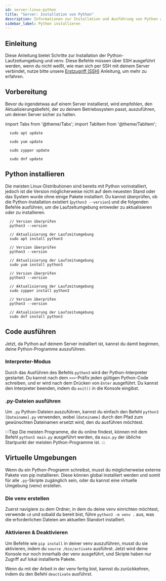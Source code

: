 ```yaml
---
id: server-linux-python
title: "Server: Installation von Python"
description: Informationen zur Installation und Ausführung von Python auf Ihrem Linux Server von ZAP-Hosting - ZAP-Hosting.com Dokumentation
sidebar_label: Python installieren
---
```


## Einleitung

Diese Anleitung bietet Schritte zur Installation der Python-Laufzeitumgebung und venv. Diese Befehle müssen über SSH ausgeführt werden, wenn du nicht weißt, wie man sich per SSH mit deinem Server verbindet, nutze bitte unsere [Erstzugriff (SSH)](https://zap-hosting.com/guides/docs/vserver-linux-ssh) Anleitung, um mehr zu erfahren.

## Vorbereitung

Bevor du irgendetwas auf einem Server installierst, wird empfohlen, den Aktualisierungsbefehl, der zu deinem Betriebssystem passt, auszuführen, um deinen Server sicher zu halten.


import Tabs from '@theme/Tabs';
import TabItem from '@theme/TabItem';

<Tabs>
<TabItem value="ubuntu-debian" label="Ubuntu & Debian" default>

```
  sudo apt update
```

</TabItem>
<TabItem value="centos" label="CentOS">

```
  sudo yum update
```

</TabItem>
<TabItem value="opensuse" label="OpenSUSE">

```
  sudo zypper update
```

</TabItem>
<TabItem value="fedora" label="Fedora">

```
  sudo dnf update
```

</TabItem>
</Tabs>

## Python installieren

Die meisten Linux-Distributionen sind bereits mit Python vorinstalliert, jedoch ist die Version möglicherweise nicht auf dem neuesten Stand oder das System wurde ohne einige Pakete installiert. Du kannst überprüfen, ob die Python-Installation existiert (`python3 --version`) und die folgenden Befehle ausführen, um die Laufzeitumgebung entweder zu aktualisieren oder zu installieren.


<Tabs>
<TabItem value="ubuntu-debian" label="Ubuntu & Debian" default>

```
  // Version überprüfen
  python3 --version

  // Aktualisierung der Laufzeitumgebung
  sudo apt install python3
```

</TabItem>
<TabItem value="centos" label="CentOS">

```
  // Version überprüfen
  python3 --version

  // Aktualisierung der Laufzeitumgebung
  sudo yum install python3
```

</TabItem>
<TabItem value="opensuse" label="OpenSUSE">

```
  // Version überprüfen
  python3 --version

  // Aktualisierung der Laufzeitumgebung
  sudo zypper install python3
```

</TabItem>
<TabItem value="fedora" label="Fedora">

```
  // Version überprüfen
  python3 --version

  // Aktualisierung der Laufzeitumgebung
  sudo dnf install python3
```


</TabItem>
</Tabs>

## Code ausführen

Jetzt, da Python auf deinem Server installiert ist, kannst du damit beginnen, deine Python-Programme auszuführen.

### Interpreter-Modus

Durch das Ausführen des Befehls `python3` wird der Python-Interpreter gestartet. Du kannst nach dem `>>>`-Präfix jeden gültigen Python-Code schreiben, und er wird nach dem Drücken von `Enter` ausgeführt. Du kannst den Interpreter beenden, indem du `exit()` in die Konsole eingibst.

### .py-Dateien ausführen

Um `.py` Python-Dateien auszuführen, kannst du einfach den Befehl `python3 [Dateiname].py` verwenden, wobei `[Dateiname]` durch den Pfad zum gewünschten Dateinamen ersetzt wird, den du ausführen möchtest.

:::Tipp
Die meisten Programme, die du online findest, können mit dem Befehl `python3 main.py` ausgeführt werden, da `main.py` der übliche Startpunkt der meisten Python-Programme ist.
:::

## Virtuelle Umgebungen

Wenn du ein Python-Programm schreibst, musst du möglicherweise externe Pakete von pip installieren. Diese können global installiert werden und somit für alle `.py`-Skripte zugänglich sein, oder du kannst eine virtuelle Umgebung (venv) erstellen.

### Die venv erstellen

Zuerst navigiere zu dem Ordner, in dem du deine venv einrichten möchtest, verwende `cd` und sobald du bereit bist, führe `python3 -m venv .` aus, was die erforderlichen Dateien am aktuellen Standort installiert.

### Aktivieren & Deaktivieren

Um Befehle wie `pip install` in deiner venv auszuführen, musst du sie aktivieren, indem du `source /bin/activate` ausführst. Jetzt wird deine Konsole nur noch innerhalb der venv ausgeführt, und Skripte haben nur Zugriff auf lokal installierte Pakete.

Wenn du mit der Arbeit in der venv fertig bist, kannst du zurückkehren, indem du den Befehl `deactivate` ausführst.
